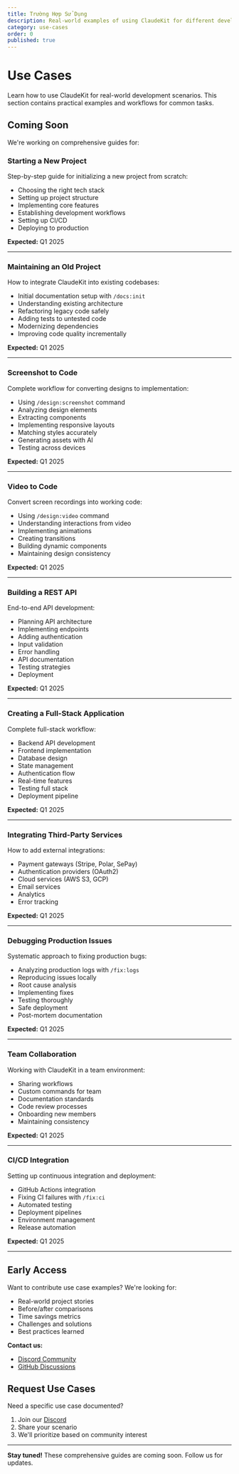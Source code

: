 ```yaml
---
title: Trường Hợp Sử Dụng
description: Real-world examples of using ClaudeKit for different development scenarios
category: use-cases
order: 0
published: true
---
```


# Use Cases

Learn how to use ClaudeKit for real-world development scenarios. This section contains practical examples and workflows for common tasks.

## Coming Soon

We're working on comprehensive guides for:

### Starting a New Project

Step-by-step guide for initializing a new project from scratch:

- Choosing the right tech stack
- Setting up project structure
- Implementing core features
- Establishing development workflows
- Setting up CI/CD
- Deploying to production

**Expected:** Q1 2025

---

### Maintaining an Old Project

How to integrate ClaudeKit into existing codebases:

- Initial documentation setup with `/docs:init`
- Understanding existing architecture
- Refactoring legacy code safely
- Adding tests to untested code
- Modernizing dependencies
- Improving code quality incrementally

**Expected:** Q1 2025

---

### Screenshot to Code

Complete workflow for converting designs to implementation:

- Using `/design:screenshot` command
- Analyzing design elements
- Extracting components
- Implementing responsive layouts
- Matching styles accurately
- Generating assets with AI
- Testing across devices

**Expected:** Q1 2025

---

### Video to Code

Convert screen recordings into working code:

- Using `/design:video` command
- Understanding interactions from video
- Implementing animations
- Creating transitions
- Building dynamic components
- Maintaining design consistency

**Expected:** Q1 2025

---

### Building a REST API

End-to-end API development:

- Planning API architecture
- Implementing endpoints
- Adding authentication
- Input validation
- Error handling
- API documentation
- Testing strategies
- Deployment

**Expected:** Q1 2025

---

### Creating a Full-Stack Application

Complete full-stack workflow:

- Backend API development
- Frontend implementation
- Database design
- State management
- Authentication flow
- Real-time features
- Testing full stack
- Deployment pipeline

**Expected:** Q1 2025

---

### Integrating Third-Party Services

How to add external integrations:

- Payment gateways (Stripe, Polar, SePay)
- Authentication providers (OAuth2)
- Cloud services (AWS S3, GCP)
- Email services
- Analytics
- Error tracking

**Expected:** Q1 2025

---

### Debugging Production Issues

Systematic approach to fixing production bugs:

- Analyzing production logs with `/fix:logs`
- Reproducing issues locally
- Root cause analysis
- Implementing fixes
- Testing thoroughly
- Safe deployment
- Post-mortem documentation

**Expected:** Q1 2025

---

### Team Collaboration

Working with ClaudeKit in a team environment:

- Sharing workflows
- Custom commands for team
- Documentation standards
- Code review processes
- Onboarding new members
- Maintaining consistency

**Expected:** Q1 2025

---

### CI/CD Integration

Setting up continuous integration and deployment:

- GitHub Actions integration
- Fixing CI failures with `/fix:ci`
- Automated testing
- Deployment pipelines
- Environment management
- Release automation

**Expected:** Q1 2025

---

## Early Access

Want to contribute use case examples? We're looking for:

- Real-world project stories
- Before/after comparisons
- Time savings metrics
- Challenges and solutions
- Best practices learned

**Contact us:**
- [Discord Community](https://discord.gg/x7SwTSf3wc)
- [GitHub Discussions](https://github.com/claudekit/discussions)

## Request Use Cases

Need a specific use case documented?

1. Join our [Discord](https://discord.gg/x7SwTSf3wc)
2. Share your scenario
3. We'll prioritize based on community interest

---

**Stay tuned!** These comprehensive guides are coming soon. Follow us for updates.
